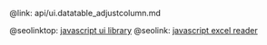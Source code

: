 @link: api/ui.datatable_adjustcolumn.md

@seolinktop: [javascript ui library](https://webix.com)
@seolink: [javascript excel reader](https://webix.com/widget/excel_viewer/)